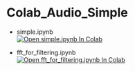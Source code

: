 # Colab_Audio_Simple

* simple.ipynb  
[![Open simple.ipynb In Colab](https://colab.research.google.com/assets/colab-badge.svg)](https://colab.research.google.com/github/JeonghunLee/Colab_Audio_Simple/blob/master/simple.ipynb)
   
* fft_for_filtering.ipynb  
[![Open fft_for_filtering.ipynb In Colab](https://colab.research.google.com/assets/colab-badge.svg)](https://colab.research.google.com/github/JeonghunLee/Colab_Audio_Simple/blob/master/fft_for_filtering.ipynb)
